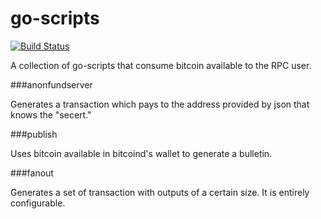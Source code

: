 go-scripts
=========
[![Build Status](https://travis-ci.org/NSkelsey/go-scripts.svg?branch=master)](https://travis-ci.org/NSkelsey/go-scripts)

A collection of go-scripts that consume bitcoin available to the RPC user.


###anonfundserver

Generates a transaction which pays to the address provided by json that knows
the "secert."



###publish

Uses bitcoin available in bitcoind's wallet to generate a bulletin.



###fanout

Generates a set of transaction with outputs of a certain size. It is entirely 
configurable.
